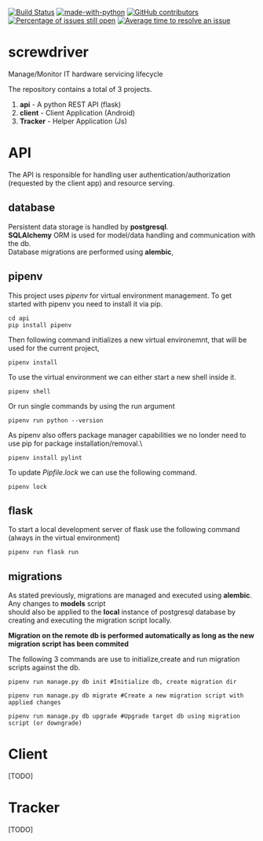 [![Build Status](https://travis-ci.com/NickMns/screwdriver.svg?branch=master)](https://travis-ci.com/NickMns/screwdriver)
[![made-with-python](https://img.shields.io/badge/Made%20with-Python-1f425f.svg)](https://www.python.org/)
[![GitHub contributors](https://img.shields.io/github/contributors/Naereen/StrapDown.js.svg)](https://github.com/NickMns/screwdriver/graphs/contributors/)
[![Percentage of issues still open](http://isitmaintained.com/badge/open/nickmns/screwdriver.svg)](http://isitmaintained.com/project/nickmns/screwdriver "Percentage of issues still open")
[![Average time to resolve an issue](http://isitmaintained.com/badge/resolution/nickmns/screwdriver.svg)](http://isitmaintained.com/project/nickmns/screwdriver "Average time to resolve an issue")

# screwdriver
Manage/Monitor IT hardware servicing lifecycle

The repository contains a total of 3 projects.

1. **api** - A python REST API (flask)
2. **client** - Client Application (Android)
3. **Tracker** - Helper Application (Js)

# API

The API is responsible for handling user authentication/authorization
(requested by the client app) and resource serving.

## database

Persistent data storage is handled by **postgresql**.\
**SQLAlchemy** ORM is used for model/data handling and communication with the db.\
Database migrations are performed using **alembic**,

## pipenv

This project uses *pipenv* for virtual environment management.
To get started with pipenv you need to install it via pip.

```shell
cd api
pip install pipenv
```

Then following command initializes a new virtual environemnt,
that will be used for the current project,

```shell
pipenv install
```

To use the virtual environment we can either start a new shell
inside it.

```shell
pipenv shell
```

Or run single commands by using the run argument

```shell
pipenv run python --version
```

As pipenv also offers package manager capabilities we no londer need to
use pip for package installation/removal.\

```shell
pipenv install pylint
```

To update *Pipfile.lock* we can use the following command.

```shell
pipenv lock
```

## flask

To start a local development server of flask use the following command (always in the virtual environment)

```shell
pipenv run flask run
```

## migrations

As stated previously, migrations are managed and executed using **alembic**. Any changes to **models** script\
should also be applied to the **local** instance of postgresql database by creating and executing the migration
script locally.

**Migration on the remote db is performed automatically as long as the new migration script has been commited**

The following 3 commands are use to initialize,create and run migration scripts against the db.

```shell
pipenv run manage.py db init #Initialize db, create migration dir

pipenv run manage.py db migrate #Create a new migration script with applied changes

pipenv run manage.py db upgrade #Upgrade target db using migration script (or downgrade)
```

# Client

[TODO]

# Tracker

[TODO]
